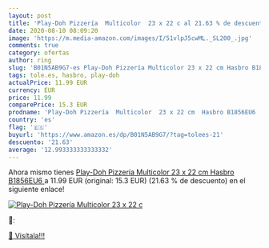 ```yaml
---
layout: post
title: 'Play-Doh Pizzería  Multicolor  23 x 22 c al 21.63 % de descuento'
date: 2020-08-10 08:09:20
image: 'https://m.media-amazon.com/images/I/51vlpJ5cwML._SL200_.jpg'
comments: true
category: ofertas
author: ring
slug: 'B01N5AB9G7-es Play-Doh Pizzería Multicolor 23 x 22 cm Hasbro B1856EU6'
tags: tole.es, hasbro, play-doh
actualPrice: 11.99 EUR
currency: EUR
price: 11.99
comparePrice: 15.3 EUR
prodname: 'Play-Doh Pizzería  Multicolor  23 x 22 cm  Hasbro B1856EU6 '
country: 'es'
flag: '🇪🇸'
buyurl: 'https://www.amazon.es/dp/B01N5AB9G7/?tag=tolees-21'
descuento: '21.63'
average: '12.993333333333332'
---
```


Ahora mismo tienes [Play-Doh Pizzería  Multicolor  23 x 22 cm  Hasbro B1856EU6 ](https://www.amazon.es/dp/B01N5AB9G7/?tag=tolees-21) a 11.99 EUR (original: 15.3 EUR) (21.63 %  de descuento) en el siguiente enlace!

[![Play-Doh Pizzería  Multicolor  23 x 22 c](https://m.media-amazon.com/images/I/51vlpJ5cwML._SL200_.jpg)](https://www.amazon.es/dp/B01N5AB9G7/?tag=tolees-21)

🔎:


[🛒 Visítala!!!](https://www.amazon.es/dp/B01N5AB9G7/?tag=tolees-21)
